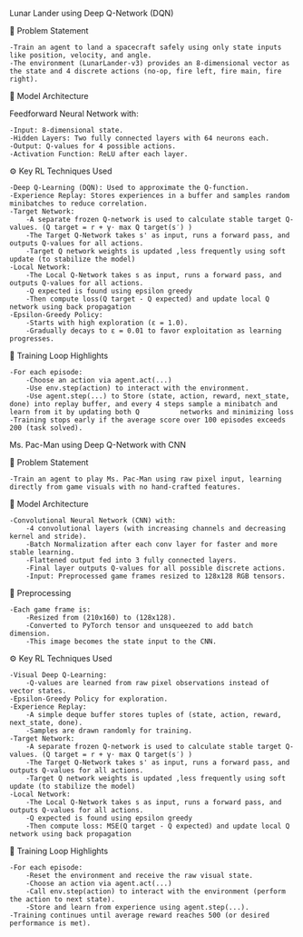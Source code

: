 Lunar Lander using Deep Q-Network (DQN)

🧠 Problem Statement

    -Train an agent to land a spacecraft safely using only state inputs like position, velocity, and angle.
    -The environment (LunarLander-v3) provides an 8-dimensional vector as the state and 4 discrete actions (no-op, fire left, fire main, fire right).

🧱 Model Architecture

Feedforward Neural Network with:

    -Input: 8-dimensional state.
    -Hidden Layers: Two fully connected layers with 64 neurons each.
    -Output: Q-values for 4 possible actions.
    -Activation Function: ReLU after each layer.

⚙️ Key RL Techniques Used

    -Deep Q-Learning (DQN): Used to approximate the Q-function.
    -Experience Replay: Stores experiences in a buffer and samples random minibatches to reduce correlation.
    -Target Network: 
        -A separate frozen Q-network is used to calculate stable target Q-values. (Q target = r + γ⋅ max Q target(s′) )
        -The Target Q-Network takes s' as input, runs a forward pass, and outputs Q-values for all actions. 
        -Target Q network weights is updated ,less frequently using soft update (to stabilize the model) 
    -Local Network:
        -The Local Q-Network takes s as input, runs a forward pass, and outputs Q-values for all actions.
        -Q expected is found using epsilon greedy
        -Then compute loss(Q target - Q expected) and update local Q network using back propagation
    -Epsilon-Greedy Policy:
        -Starts with high exploration (ε = 1.0).
        -Gradually decays to ε = 0.01 to favor exploitation as learning progresses.

🔁 Training Loop Highlights

    -For each episode:
        -Choose an action via agent.act(...)
        -Use env.step(action) to interact with the environment.
        -Use agent.step(...) to Store (state, action, reward, next_state, done) into replay buffer, and every 4 steps sample a minibatch and learn from it by updating both Q          networks and minimizing loss
    -Training stops early if the average score over 100 episodes exceeds 200 (task solved).





 Ms. Pac-Man using Deep Q-Network with CNN
 
🧠 Problem Statement

    -Train an agent to play Ms. Pac-Man using raw pixel input, learning directly from game visuals with no hand-crafted features.

🧱 Model Architecture

    -Convolutional Neural Network (CNN) with:
        -4 convolutional layers (with increasing channels and decreasing kernel and stride).
        -Batch Normalization after each conv layer for faster and more stable learning.
        -Flattened output fed into 3 fully connected layers.
        -Final layer outputs Q-values for all possible discrete actions.
        -Input: Preprocessed game frames resized to 128x128 RGB tensors.

🧰 Preprocessing

    -Each game frame is:
        -Resized from (210x160) to (128x128).
        -Converted to PyTorch tensor and unsqueezed to add batch dimension.
        -This image becomes the state input to the CNN.

⚙️ Key RL Techniques Used

    -Visual Deep Q-Learning:
        -Q-values are learned from raw pixel observations instead of vector states.
    -Epsilon-Greedy Policy for exploration.
    -Experience Replay:
        -A simple deque buffer stores tuples of (state, action, reward, next_state, done).
        -Samples are drawn randomly for training.
    -Target Network: 
        -A separate frozen Q-network is used to calculate stable target Q-values. (Q target = r + γ⋅ max Q target(s′) )
        -The Target Q-Network takes s' as input, runs a forward pass, and outputs Q-values for all actions. 
        -Target Q network weights is updated ,less frequently using soft update (to stabilize the model) 
    -Local Network:
        -The Local Q-Network takes s as input, runs a forward pass, and outputs Q-values for all actions.
        -Q expected is found using epsilon greedy
        -Then compute loss: MSE(Q target - Q expected) and update local Q network using back propagation
   
🔁 Training Loop Highlights

    -For each episode:
        -Reset the environment and receive the raw visual state.
        -Choose an action via agent.act(...)
        -Call env.step(action) to interact with the environment (perform the action to next state).
        -Store and learn from experience using agent.step(...).
    -Training continues until average reward reaches 500 (or desired performance is met).





